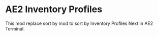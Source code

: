 AE2 Inventory Profiles
=======

This mod replace sort by mod to sort by Inventory Profiles Next in AE2 Terminal.
